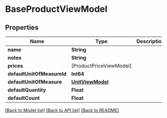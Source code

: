 # BaseProductViewModel

## Properties
Name | Type | Description | Notes
------------ | ------------- | ------------- | -------------
**name** | **String** |  | [optional] 
**notes** | **String** |  | [optional] 
**prices** | [ProductPriceViewModel] |  | [optional] 
**defaultUnitOfMeasureId** | **Int64** |  | [optional] 
**defaultUnitOfMeasure** | [**UnitViewModel**](UnitViewModel.md) |  | [optional] 
**defaultQuantity** | **Float** |  | [optional] 
**defaultCount** | **Float** |  | [optional] 

[[Back to Model list]](../README.md#documentation-for-models) [[Back to API list]](../README.md#documentation-for-api-endpoints) [[Back to README]](../README.md)


